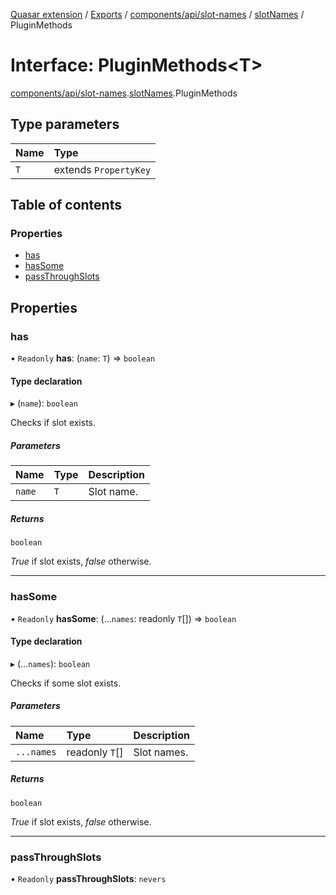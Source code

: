 [Quasar extension](../index.md) / [Exports](../modules.md) / [components/api/slot-names](../modules/components_api_slot_names.md) / [slotNames](../modules/components_api_slot_names.slotNames.md) / PluginMethods

# Interface: PluginMethods<T\>

[components/api/slot-names](../modules/components_api_slot_names.md).[slotNames](../modules/components_api_slot_names.slotNames.md).PluginMethods

## Type parameters

| Name | Type |
| :------ | :------ |
| `T` | extends `PropertyKey` |

## Table of contents

### Properties

- [has](components_api_slot_names.slotNames.PluginMethods.md#has)
- [hasSome](components_api_slot_names.slotNames.PluginMethods.md#hassome)
- [passThroughSlots](components_api_slot_names.slotNames.PluginMethods.md#passthroughslots)

## Properties

### has

• `Readonly` **has**: (`name`: `T`) => `boolean`

#### Type declaration

▸ (`name`): `boolean`

Checks if slot exists.

##### Parameters

| Name | Type | Description |
| :------ | :------ | :------ |
| `name` | `T` | Slot name. |

##### Returns

`boolean`

_True_ if slot exists, _false_ otherwise.

___

### hasSome

• `Readonly` **hasSome**: (...`names`: readonly `T`[]) => `boolean`

#### Type declaration

▸ (...`names`): `boolean`

Checks if some slot exists.

##### Parameters

| Name | Type | Description |
| :------ | :------ | :------ |
| `...names` | readonly `T`[] | Slot names. |

##### Returns

`boolean`

_True_ if slot exists, _false_ otherwise.

___

### passThroughSlots

• `Readonly` **passThroughSlots**: `nevers`
